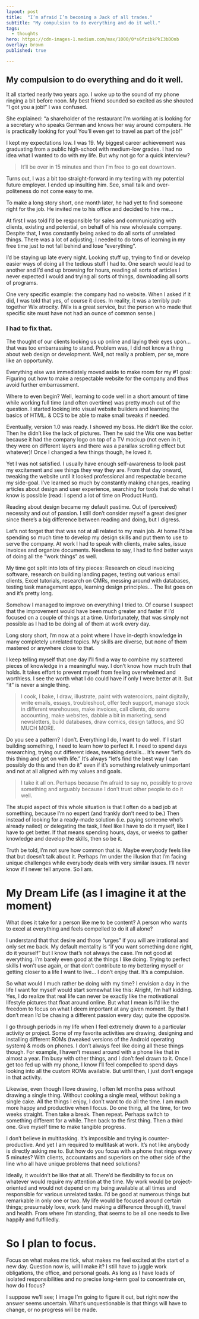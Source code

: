 ```yaml
---
layout: post
title:  "I’m afraid I’m becoming a Jack of all trades."
subtitle: "My compulsion to do everything and do it well."
tags:
  - thoughts
hero: https://cdn-images-1.medium.com/max/1000/0*s6fzibkPkI3bDOnb
overlay: brown
published: true

---
```

## My compulsion to do everything and do it well.

It all started nearly two years ago. I woke up to the sound of my phone ringing a bit before noon. My best friend sounded so excited as she shouted “I got you a job!” I was confused.

She explained: “a shareholder of the restaurant I’m working at is looking for a secretary who speaks German and knows her way around computers. He is practically looking for you! You’ll even get to travel as part of the job!”

I kept my expectations low. I was 19. My biggest career achievement was graduating from a public high-school with medium-low grades. I had no idea what I wanted to do with my life. But why not go for a quick interview?

> It’ll be over in 15 minutes and then I’m free to go eat downtown.

Turns out, I was a bit too straight-forward in my texting with my potential future employer. I ended up insulting him. See, small talk and over-politeness do not come easy to me.

To make a long story short, one month later, he had yet to find someone right for the job. He invited me to his office and decided to hire me…

At first I was told I’d be responsible for sales and communicating with clients, existing and potential, on behalf of his new wholesale company. Despite that, I was constantly being asked to do all sorts of unrelated things. There was a lot of adjusting; I needed to do tons of learning in my free time just to not fall behind and lose “everything”.

I’d be staying up late every night. Looking stuff up, trying to find or develop easier ways of doing all the tedious stuff I had to. One search would lead to another and I’d end up browsing for hours, reading all sorts of articles I never expected I would and trying all sorts of things, downloading all sorts of programs.

One very specific example: the company had no website. When I asked if it did, I was told that yes, of course it does. In reality, it was a terribly put-together Wix atrocity. (Wix is a great service, but the person who made that specific site must have not had an ounce of common sense.)

### I had to fix that.

The thought of our clients looking us up online and laying their eyes upon… that was too embarrassing to stand. Problem was, I did not know a thing about web design or development. Well, not really a problem, per se, more like an opportunity.

Everything else was immediately moved aside to make room for my #1 goal: Figuring out how to make a respectable website for the company and thus avoid further embarrassment.

Where to even begin? Well, learning to code well in a short amount of time while working full time (and often overtime) was pretty much out of the question. I started looking into visual website builders and learning the basics of HTML. & CCS to be able to make small tweaks if needed.

Eventually, version 1.0 was ready. I showed my boss. He didn’t like the color. Then he didn’t like the lack of pictures. Then he said the Wix one was better because it had the company logo on top of a TV mockup (not even in it, they were on different layers and there was a parallax scrolling effect but whatever)! Once I changed a few things though, he loved it.

Yet I was not satisfied. I usually have enough self-awareness to look past my excitement and see things they way they are. From that day onward, tweaking the website until it looked professional and respectable became my side-goal. I’ve learned so much by constantly making changes, reading articles about design and user experience, searching for tools that do what I know is possible (read: I spend a lot of time on Product Hunt).

Reading about design became my default pastime. Out of (perceived) necessity and out of passion. I still don’t consider myself a great designer since there’s a big difference between reading and doing, but I digress.

Let’s not forget that that was not at all related to my main job. At home I’d be spending so much time to develop my design skills and put them to use to serve the company. At work I had to speak with clients, make sales, issue invoices and organize documents. Needless to say, I had to find better ways of doing all the “work things” as well.

My time got split into lots of tiny pieces: Research on cloud invoicing software, research on building landing pages, testing out various email clients, Excel tutorials, research on CMRs, messing around with databases, testing task management apps, learning design principles… The list goes on and it’s pretty long.

Somehow I managed to improve on everything I tried to. Of course I suspect that the improvement would have been much greater and faster if I’d focused on a couple of things at a time. Unfortunately, that was simply not possible as I had to be doing all of them at work every day.

Long story short, I’m now at a point where I have in-depth knowledge in many completely unrelated topics. My skills are diverse, but none of them mastered or anywhere close to that.

I keep telling myself that one day I’ll find a way to combine my scattered pieces of knowledge in a meaningful way. I don’t know how much truth that holds. It takes effort to prevent myself from feeling overwhelmed and worthless. I see the worth what I do could have if only I were better at it. But “it” is never a single thing.

> I cook, I bake, I draw, illustrate, paint with watercolors, paint digitally, write emails, essays, troubleshoot, offer tech support, manage stock in different warehouses, make invoices, call clients, do some accounting, make websites, dabble a bit in marketing, send newsletters, build databases, draw comics, design tattoos, and SO MUCH MORE.

Do you see a pattern? I don’t. Everything I do, I want to do well. If I start building something, I need to learn how to perfect it. I need to spend days researching, trying out different ideas, tweaking details… It’s never “let’s do this thing and get on with life.” It’s always “let’s find the best way I can possibly do this and then do it” even if it’s something relatively unimportant and not at all aligned with my values and goals.

> I take it all on. Perhaps because I’m afraid to say no, possibly to prove something and arguably because I don’t trust other people to do it well.

The stupid aspect of this whole situation is that I often do a bad job at something, because I’m no expert (and frankly don’t need to be.) Then instead of looking for a ready-made solution (i.e. paying someone who’s already nailed) or delegating the task, I feel like I have to do it myself, like I have to get better. If that means spending hours, days, or weeks to gather knowledge and develop the skills, then so be it.

Truth be told, I’m not sure how common that is. Maybe everybody feels like that but doesn’t talk about it. Perhaps I’m under the illusion that I’m facing unique challenges while everybody deals with very similar issues. I’ll never know if I never tell anyone. So I am.

# My Dream Life (as I imagine it at the moment)

What does it take for a person like me to be content? A person who wants to excel at everything and feels compelled to do it all alone?

I understand that that desire and those “urges” if you will are irrational and only set me back. My default mentality is “if you want something done right, do it yourself” but I know that’s not always the case. I’m not good at everything. I’m barely even good at the things I like doing. Trying to perfect skills I won’t use again, or that don’t contribute to my bettering myself or getting closer to a life I want to live… I don’t enjoy that. It’s a compulsion.

So what would I much rather be doing with my time? I envision a day in the life I want for myself would start somewhat like this:
Alright, I’m half kidding. Yes, I do realize that real life can never be exactly like the motivational lifestyle pictures that float around online. But what I mean is I’d like the freedom to focus on what I deem important at any given moment. By that I don’t mean I’d be chasing a different passion every day; quite the opposite.

I go through periods in my life when I feel extremely drawn to a particular activity or project. Some of my favorite activities are drawing, designing and installing different ROMs (tweaked versions of the Android operating system) & mods on phones. I don’t always feel like doing all these things though. For example, I haven’t messed around with a phone like that in almost a year. I’m busy with other things, and I don’t feel drawn to it. Once I get too fed up with my phone, I know I’ll feel compelled to spend days looking into all the custom ROMs available. But until then, I just don’t engage in that activity.

Likewise, even though I love drawing, I often let months pass without drawing a single thing. Without cooking a single meal, without baking a single cake. All the things I enjoy, I don’t want to do all the time. I am much more happy and productive when I focus. Do one thing, all the time, for two weeks straight. Then take a break. Then repeat. Perhaps switch to something different for a while. Then back to the first thing. Then a third one. Give myself time to make tangible progress.

I don’t believe in multitasking. It’s impossible and trying is counter-productive. And yet I am required to multitask at work. It’s not like anybody is directly asking me to. But how do you focus with a phone that rings every 5 minutes? With clients, accountants and superiors on the other side of the line who all have unique problems that need solutions?

Ideally, it wouldn’t be like that at all. There’d be flexibility to focus on whatever would require my attention at the time. My work would be project-oriented and would not depend on my being available at all times and responsible for various unrelated tasks. I’d be good at numerous things but remarkable in only one or two. My life would be focused around certain things; presumably love, work (and making a difference through it), travel and health. From where I’m standing, that seems to be all one needs to live happily and fulfilledly.

# So I plan to focus.

Focus on what makes me tick, what makes me feel excited at the start of a new day. Question now is, will I make it? I still have to juggle work obligations, the office, and personal goals. As long as I have loads of isolated responsibilities and no precise long-term goal to concentrate on, how do I focus?

I suppose we’ll see; I image I’m going to figure it out, but right now the answer seems uncertain. What’s unquestionable is that things will have to change, or no progress will be made.
